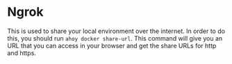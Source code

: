 # Ngrok

This is used to share your local environment over the internet. In order to do this, you should run `ahoy docker share-url`. This command will give you an URL that you can access in your browser and get the share URLs for http and https.
